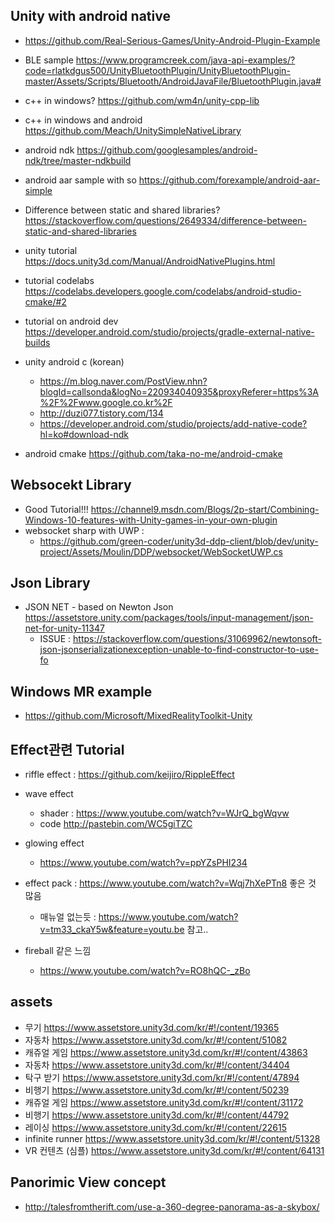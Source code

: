 ## Unity with android native 
* https://github.com/Real-Serious-Games/Unity-Android-Plugin-Example
* BLE sample https://www.programcreek.com/java-api-examples/?code=rlatkdgus500/UnityBluetoothPlugin/UnityBluetoothPlugin-master/Assets/Scripts/Bluetooth/AndroidJavaFile/BluetoothPlugin.java#

* c++ in windows? https://github.com/wm4n/unity-cpp-lib
* c++ in windows and android https://github.com/Meach/UnitySimpleNativeLibrary

* android ndk https://github.com/googlesamples/android-ndk/tree/master-ndkbuild
* android aar sample with so https://github.com/forexample/android-aar-simple
* Difference between static and shared libraries?  https://stackoverflow.com/questions/2649334/difference-between-static-and-shared-libraries
* unity tutorial https://docs.unity3d.com/Manual/AndroidNativePlugins.html
* tutorial codelabs https://codelabs.developers.google.com/codelabs/android-studio-cmake/#2
* tutorial on android dev https://developer.android.com/studio/projects/gradle-external-native-builds

* unity android c (korean) 
    * https://m.blog.naver.com/PostView.nhn?blogId=callsonda&logNo=220934040935&proxyReferer=https%3A%2F%2Fwww.google.co.kr%2F
    * http://duzi077.tistory.com/134
    * https://developer.android.com/studio/projects/add-native-code?hl=ko#download-ndk

* android cmake https://github.com/taka-no-me/android-cmake


## Websocekt Library
* Good Tutorial!!! https://channel9.msdn.com/Blogs/2p-start/Combining-Windows-10-features-with-Unity-games-in-your-own-plugin
* websocket sharp with UWP : 
    * https://github.com/green-coder/unity3d-ddp-client/blob/dev/unity-project/Assets/Moulin/DDP/websocket/WebSocketUWP.cs

## Json Library
* JSON NET - based on Newton Json  https://assetstore.unity.com/packages/tools/input-management/json-net-for-unity-11347
    * ISSUE : https://stackoverflow.com/questions/31069962/newtonsoft-json-jsonserializationexception-unable-to-find-constructor-to-use-fo

## Windows MR example 
   * https://github.com/Microsoft/MixedRealityToolkit-Unity

## Effect관련 Tutorial
* riffle effect : https://github.com/keijiro/RippleEffect
* wave effect 
   * shader : https://www.youtube.com/watch?v=WJrQ_bgWqvw 
   * code http://pastebin.com/WC5giTZC
* glowing effect 
   * https://www.youtube.com/watch?v=ppYZsPHI234

* effect pack : https://www.youtube.com/watch?v=Wqj7hXePTn8 좋은 것 많음
   * 매뉴얼 없는듯 : https://www.youtube.com/watch?v=tm33_ckaY5w&feature=youtu.be 참고..

* fireball 같은 느낌 
   * https://www.youtube.com/watch?v=RO8hQC-_zBo
   
   
## assets

* 무기 https://www.assetstore.unity3d.com/kr/#!/content/19365
* 자동차 https://www.assetstore.unity3d.com/kr/#!/content/51082
* 캐쥬얼 게임 https://www.assetstore.unity3d.com/kr/#!/content/43863
* 자동차 https://www.assetstore.unity3d.com/kr/#!/content/34404
* 탁구 받기 https://www.assetstore.unity3d.com/kr/#!/content/47894
* 비행기 https://www.assetstore.unity3d.com/kr/#!/content/50239 
* 캐쥬얼 게임 https://www.assetstore.unity3d.com/kr/#!/content/31172
* 비행기 https://www.assetstore.unity3d.com/kr/#!/content/44792
* 레이싱 https://www.assetstore.unity3d.com/kr/#!/content/22615
* infinite runner https://www.assetstore.unity3d.com/kr/#!/content/51328
* VR 컨텐츠 (심플) https://www.assetstore.unity3d.com/kr/#!/content/64131


## Panorimic View concept
* http://talesfromtherift.com/use-a-360-degree-panorama-as-a-skybox/
